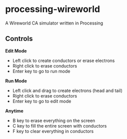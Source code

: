 # processing-wireworld
A Wireworld CA simulator written in Processing

Controls
--------
**Edit Mode**
* Left click to create conductors or erase electrons
* Right click to erase conductors
* Enter key to go to run mode

**Run Mode**
* Left click and drag to create electrons (head and tail)
* Right click to erase conductors
* Enter key to go to edit mode

**Anytime**
* B key to erase everything on the screen
* C key to fill the entire screen with conductors
* F key to clear everything in conductors
